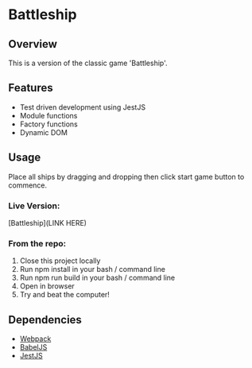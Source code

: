 # Battleship

## Overview

This is a version of the classic game 'Battleship'.

## Features

- Test driven development using JestJS
- Module functions
- Factory functions
- Dynamic DOM

## Usage

Place all ships by dragging and dropping then click start game button to commence.

### Live Version:

[Battleship](LINK HERE)

### From the repo:

1. Close this project locally
2. Run npm install in your bash / command line
3. Run npm run build in your bash / command line
4. Open in browser
5. Try and beat the computer!

## Dependencies

- [Webpack](https://webpack.js.org/)
- [BabelJS](https://babeljs.io/)
- [JestJS](https://jestjs.io/)
